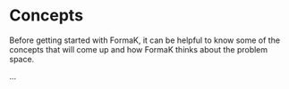 # Concepts

Before getting started with FormaK, it can be helpful to know some of the
concepts that will come up and how FormaK thinks about the problem space.

...
